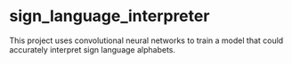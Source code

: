# sign_language_interpreter
This project uses convolutional neural networks to train a model that could accurately interpret sign language alphabets.
